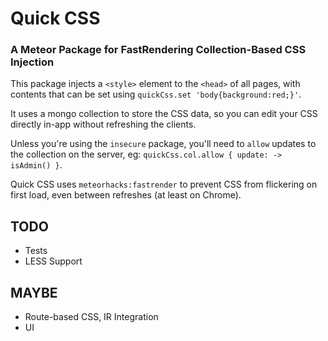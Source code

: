 # Quick CSS
### A Meteor Package for FastRendering Collection-Based CSS Injection

This package injects a `<style>` element to the `<head>` of all pages, with contents that can be set using `quickCss.set 'body{background:red;}'`.

It uses a mongo collection to store the CSS data, so you can edit your CSS directly in-app without refreshing the clients.

Unless you're using the `insecure` package, you'll need to `allow` updates to the collection on the server, eg: `quickCss.col.allow { update: -> isAdmin() }`.

Quick CSS uses `meteorhacks:fastrender` to prevent CSS from flickering on first load, even between refreshes (at least on Chrome).

## TODO

* Tests
* LESS Support

## MAYBE

* Route-based CSS, IR Integration
* UI